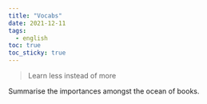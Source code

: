 ```yaml
---
title: "Vocabs"
date: 2021-12-11
tags:
  - english
toc: true
toc_sticky: true
---
```


> Learn less instead of more

Summarise the importances amongst the ocean of books.